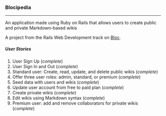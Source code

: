 ### Blocipedia
----

An application made using Ruby on Rails that allows users to create public and private Markdown-based wikis

A project from the Rails Web Development track on [Bloc](bloc.io).

##### *User Stories*

1. User Sign Up (*complete*)
2. User Sign In and Out (*complete*)
3. Standard user: Create, read, update, and delete public wikis (*complete*)
4. Offer three user roles: admin, standard, or premium (*complete*)
5. Seed data with users and wikis (*complete*)
6. Update user account from free to paid plan (*complete*)
7. Create private wikis (*complete*)
8. Edit wikis using Markdown syntax (*complete*)
9. Premium user: add and remove collaborators for private wikis (*complete*)

